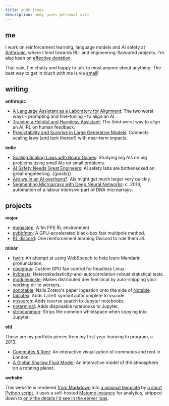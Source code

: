 ```yaml
---
title: andy jones
description: andy jones personal site
---
```


## me
I work on reinforcement learning, language models and AI safety at [Anthropic](https://www.anthropic.com), where I tend towards RL- and engineering-flavoured projects. I'm also keen on [effective donation](https://www.givewell.org/charities/top-charities).

That said, I'm chatty and happy to talk to most anyone about anything. The best way to get in touch with me is via [email](mailto:me@andyljones.com)!

## writing

**anthropic**
* [A Language Assistant as a Laboratory for Alignment](https://arxiv.org/abs/2112.00861): The two worst ways - prompting and fine-tuning - to align an AI.
* [Training a Helpful and Harmless Assistant](https://arxiv.org/abs/2204.05862): The _third_ worst way to align an AI, RL on human feedback.
* [Predictability and Surprise in Large Generative Models](https://arxiv.org/abs/2202.07785): Connects scaling laws (and lack thereof) with near-term impacts.

**indie**
* [Scaling Scaling Laws with Board Games](https://andyljones.com/boardlaw/): Studying big AIs on big problems using small AIs on small problems.
* [AI Safety Needs Great Engineers](https://forum.effectivealtruism.org/posts/DDDyTvuZxoKStm92M/ai-safety-needs-great-engineers): AI safety labs are bottlenecked on great engineering.
{{posts}}
* [Are we in an AI overhang?](https://www.lesswrong.com/posts/N6vZEnCn6A95Xn39p/are-we-in-an-ai-overhang): AIs might get much larger very quickly.
* [Segmenting Microarrays with Deep Neural Networks](https://github.com/andyljones/NeuralNetworkMicroarraySegmentation): c. 2014, automation of a labour intensive part of DNA microarrays.

## projects

**major**
* [megastep](https://andyljones.com/megastep/): A 1m FPS RL environment.
* [pybbfmm](https://andyljones.com/pybbfmm/): A GPU-accelerated black-box fast multipole method.
* [RL discord](https://discord.com/invite/xhfNqQv): One reinforcement learning Discord to rule them all.

**minor**
* [fayin](https://andyljones.com/fayin): An attempt at using WebSpeech to help learn Mandarin pronunciation.
* [coolgpus](https://github.com/andyljones/coolgpus): Custom GPU fan control for headless Linux.
* [kvbtests](https://github.com/andyljones/kvbtests): Heteroskedasticity-and-autocorrelation-robust statistical tests.
* [modulepickle](https://github.com/andyljones/modulepickle): Makes distributed dev feel local by auto-shipping your working dir to workers.
* [zonotable](https://github.com/andyljones/zonotable): Nails Zotero's paper ingestion onto the side of [Notable](https://github.com/notable/notable).
* [tablatex](https://github.com/andyljones/tablatex): Adds LaTeX symbol autocomplete to vscode.
* [nosearch](https://github.com/andyljones/nosearch): Adds reverse search to Jupyter notebooks.
* [noterminal](https://github.com/andyljones/noterminal): Adds disposable notebooks to Jupyter.
* [stripcommon](https://github.com/andyljones/stripcommon): Strips the common whitespace when copying into Jupyter.

**old**

These are my portfolio pieces from my first year learning to program, c. 2013.
* [Commutes & Rent](http://andyljones.com/commutes-and-rent-frontend): An interactive visualization of commutes and rent in London. 
* [A Global Shallow Fluid Model](http://andyljones.com/shallow-fluid-model): An interactive model of the atmosphere on a rotating planet.

**website**

This website is rendered [from Markdown](https://github.com/andyljones/andyljones.github.io/blob/master/source/post-mortem-plotting/index.md) into [a minimal template](https://github.com/andyljones/andyljones.github.io/blob/master/template.j2) by [a short Python script](https://github.com/andyljones/andyljones.github.io/blob/master/generate.py). It uses a self-hosted [Matomo instance](https://matomo.org/) for analytics, stripped down to [only the details I'd see in the server logs](https://github.com/andyljones/andyljones.github.io/blob/master/template.j2).
